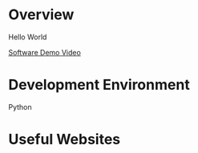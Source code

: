 # Overview

Hello World


[Software Demo Video](http://youtube.link.goes.here)

# Development Environment

Python

# Useful Websites
